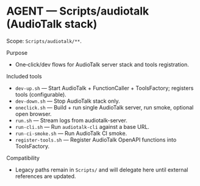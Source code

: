 # AGENT — Scripts/audiotalk (AudioTalk stack)

Scope: `Scripts/audiotalk/**`.

Purpose
- One‑click/dev flows for AudioTalk server stack and tools registration.

Included tools
- `dev-up.sh` — Start AudioTalk + FunctionCaller + ToolsFactory; registers tools (configurable).
- `dev-down.sh` — Stop AudioTalk stack only.
- `oneclick.sh` — Build + run single AudioTalk server, run smoke, optional open browser.
- `run.sh` — Stream logs from audiotalk-server.
- `run-cli.sh` — Run `audiotalk-cli` against a base URL.
- `run-ci-smoke.sh` — Run AudioTalk CI smoke.
- `register-tools.sh` — Register AudioTalk OpenAPI functions into ToolsFactory.

Compatibility
- Legacy paths remain in `Scripts/` and will delegate here until external references are updated.

